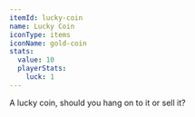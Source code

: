 ```yaml
---
itemId: lucky-coin
name: Lucky Coin
iconType: items
iconName: gold-coin
stats:
  value: 10
  playerStats:
    luck: 1
---
```


A lucky coin, should you hang on to it or sell it?
